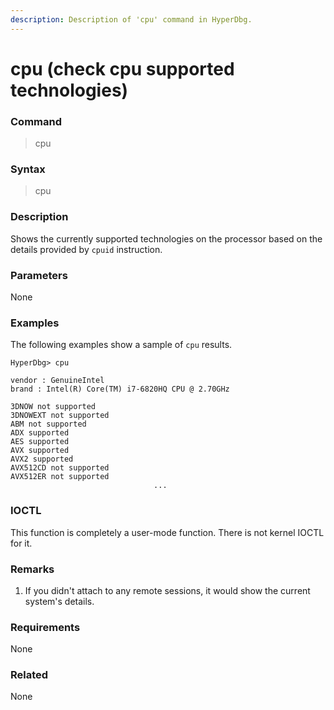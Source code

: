 ```yaml
---
description: Description of 'cpu' command in HyperDbg.
---
```


# cpu \(check cpu supported technologies\)

### Command

> cpu

### Syntax

> cpu

### Description

Shows the currently supported technologies on the processor based on the details provided by `cpuid` instruction.

### Parameters

None

### Examples

The following examples show a sample of `cpu` results.

```text
HyperDbg> cpu

vendor : GenuineIntel
brand : Intel(R) Core(TM) i7-6820HQ CPU @ 2.70GHz

3DNOW not supported
3DNOWEXT not supported
ABM not supported
ADX supported
AES supported
AVX supported
AVX2 supported
AVX512CD not supported
AVX512ER not supported
                                ...
```

### IOCTL

This function is completely a user-mode function. There is not kernel IOCTL for it.

### **Remarks**

1. If you didn't attach to any remote sessions, it would show the current system's details.

### Requirements

None

### Related

None

